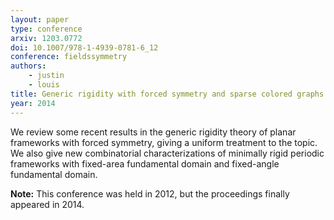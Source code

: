 ```yaml
---
layout: paper
type: conference
arxiv: 1203.0772
doi: 10.1007/978-1-4939-0781-6_12
conference: fieldssymmetry
authors:
    - justin
    - louis
title: Generic rigidity with forced symmetry and sparse colored graphs
year: 2014
---
```


We review some recent results in the generic rigidity theory of planar frameworks with
forced symmetry, giving a uniform treatment to the topic. We also give new combinatorial
characterizations of minimally rigid periodic frameworks with fixed-area fundamental
domain and fixed-angle fundamental domain.

**Note:** This conference was held in 2012, but the proceedings finally appeared
in 2014.